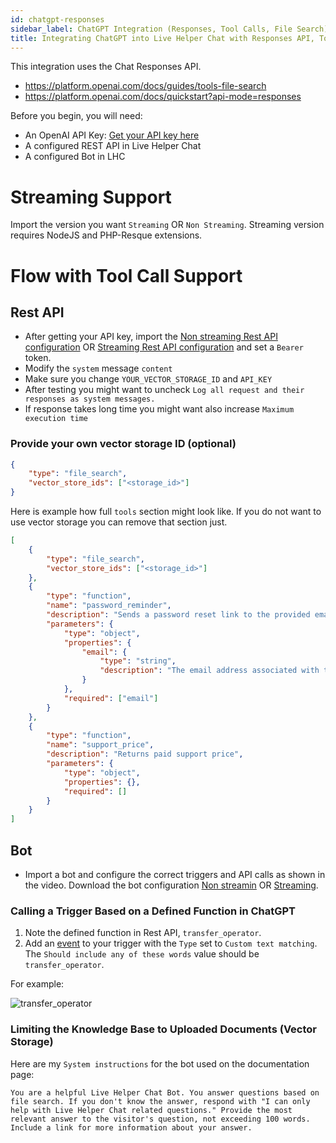 ```yaml
---
id: chatgpt-responses
sidebar_label: ChatGPT Integration (Responses, Tool Calls, File Search)
title: Integrating ChatGPT into Live Helper Chat with Responses API, Tool Calls, File Search Support
---
```


This integration uses the Chat Responses API.

* https://platform.openai.com/docs/guides/tools-file-search
* https://platform.openai.com/docs/quickstart?api-mode=responses

Before you begin, you will need:

* An OpenAI API Key: [Get your API key here](https://platform.openai.com/api-keys)
* A configured REST API in Live Helper Chat
* A configured Bot in LHC

# Streaming Support

Import the version you want `Streaming` OR `Non Streaming`. Streaming version requires NodeJS and PHP-Resque extensions.

# Flow with Tool Call Support

## Rest API

* After getting your API key, import the [Non streaming Rest API configuration](/img/bot/chatgpt/chatgpt-response.json) OR [Streaming Rest API configuration](/img/bot/chatgpt/chatgpt-response-stream-api.json) and set a `Bearer` token.
* Modify the `system` message `content`
* Make sure you change `YOUR_VECTOR_STORAGE_ID` and `API_KEY`
* After testing you might want to uncheck `Log all request and their responses as system messages.`
* If response takes long time you might want also increase `Maximum execution time`

### Provide your own vector storage ID (optional)

```json
{
    "type": "file_search",
    "vector_store_ids": ["<storage_id>"]
}
```

Here is example how full `tools` section might look like. If you do not want to use vector storage you can remove that section just.

```json
[
    {
        "type": "file_search",
        "vector_store_ids": ["<storage_id>"]
    },
    {
        "type": "function",
        "name": "password_reminder",
        "description": "Sends a password reset link to the provided email address.",
        "parameters": {
            "type": "object",
            "properties": {
                "email": {
                    "type": "string",
                    "description": "The email address associated with the account."
                }
            },
            "required": ["email"]
        }
    },
    {
        "type": "function",
        "name": "support_price",
        "description": "Returns paid support price",
        "parameters": {
            "type": "object",
            "properties": {},
            "required": []
        }
    }
]
```

## Bot

* Import a bot and configure the correct triggers and API calls as shown in the video. Download the bot configuration [Non streamin](/img/bot/chatgpt/chatgpt-response-bot.json) OR [Streaming](/img/bot/chatgpt/chatgpt-response-bot-stream.json).

### Calling a Trigger Based on a Defined Function in ChatGPT

1. Note the defined function in Rest API, `transfer_operator`.
2. Add an [event](bot/triggers.md) to your trigger with the `Type` set to `Custom text matching`. The `Should include any of these words` value should be `transfer_operator`.

For example:

![transfer_operator](/img/bot/transfer-event.png)

### Limiting the Knowledge Base to Uploaded Documents (Vector Storage)

Here are my `System instructions` for the bot used on the documentation page:

```
You are a helpful Live Helper Chat Bot. You answer questions based on file search. If you don't know the answer, respond with "I can only help with Live Helper Chat related questions." Provide the most relevant answer to the visitor's question, not exceeding 100 words. Include a link for more information about your answer.
```
